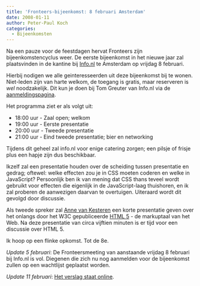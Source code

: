 ```yaml
---
title: 'Fronteers-bijeenkomst: 8 februari Amsterdam'
date: 2008-01-11
author: Peter-Paul Koch
categories: 
  - Bijeenkomsten
---
```

Na een pauze voor de feestdagen hervat Fronteers zijn bijeenkomstencyclus weer. De eerste bijeenkomst in het nieuwe jaar zal plaatsvinden in de kantine bij [Info.nl](http://info.nl) te Amsterdam op vrijdag 8 februari.

Hierbij nodigen we alle geinteresseerden uit deze bijeenkomst bij te wonen. Niet-leden zijn van harte welkom, de toegang is gratis, maar reserveren is _wel_ noodzakelijk. Dit kun je doen bij Tom Greuter van Info.nl via de [aanmeldingspagina](/bijeenkomsten/planning).

Het programma ziet er als volgt uit:

* 18:00 uur - Zaal open; welkom
* 19:00 uur - Eerste presentatie
* 20:00 uur - Tweede presentatie
* 21:00 uur - Eind tweede presentatie; bier en networking

Tijdens dit geheel zal info.nl voor enige catering zorgen; een pilsje of frisje plus een hapje zijn dus beschikbaar.

Ikzelf zal een presentatie houden over de scheiding tussen presentatie en gedrag; oftewel: welke effecten zou je in CSS moeten coderen en welke in JavaScript? Persoonlijk ben ik van mening dat CSS thans teveel wordt gebruikt voor effecten die eigenlijk in de JavaScript-laag thuishoren, en ik zal proberen de aanwezigen daarvan te overtuigen. Uiteraard wordt dit gevolgd door discussie.

Als tweede spreker zal [Anne van Kesteren](http://annevankesteren.nl/) een korte presentatie geven over het onlangs door het W3C gepubliceerde [HTML 5](http://www.w3.org/TR/2008/WD-html5-20080122/) - de markuptaal van het Web. Na deze presentatie van circa vijftien minuten is er tijd voor een discussie over HTML 5.

Ik hoop op een flinke opkomst. Tot de 8e.

*Update 5 februari*: De Fronteersmeeting van aanstaande vrijdag 8 februari bij Info.nl is vol. Diegenen die zich nu nog aanmelden voor de bijeenkomst zullen op een wachtlijst geplaatst worden.

*Update 11 februari*: [Het verslag staat online](/bijeenkomsten/2008/info-nl).
